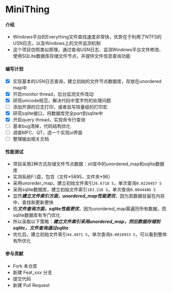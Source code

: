 # MiniThing

#### 介绍
- Windows平台的Everything文件查找速度非常快，优势在于利用了NTFS的USN日志，以及Windows上的文件监测机制
- 这个项目仿照类似原理，通过查询USN日志、监测Windows平台文件修改、使用SQLite数据库存储文件节点，并提供文件信息查询功能

#### 编写计划
- [x] 实现基本的USN日志查询，建立初始的文件节点数据库，存放在unordered map中
- [x] 开启monitor thread，后台监测文件改动
- [x] 研究unicode规范，解决代码中宽字符的处理问题
- [ ] 添加开源的日志打印，或者自写轻量级的打印宏
- [x] 研究sqlite接口，将数据库完全port到sqlite中
- [x] 开启query thread，实现命令行查询
- [ ] 基本bug清掉，代码结构优化
- [ ] 调查MFC、QT，选一个实现ui界面
- [ ] 整理输出相关文档

#### 性能测试
- 项目采用2种方式存储文件节点数据：stl库中的unordered_map和sqlite数据库
- 实测系统F:\盘，包含（文件\*5895，文件夹\*96）
- 采用unoreder_map，建立初始文件索引`26.6718 S`，单次查询`0.0220457 S`
- 采用sqlite数据库，建立初始文件索引`183.216 S`，单次查询`0.0044486 S`
- 显然***建立文件索引方面，unordered_map性能更优***，因为其数据驻留在内存中，查找和更新更快
- 而***文件查询方面，sqlite性能更优***，因为unordered_map需遍历所有数据，而sqlite数据库有专门优化
- 所以采取以下策略：***建立文件索引采用unordered_map，然后数据存储到sqlite，文件查询通过sqlite***
- 优化后，建立初始文件索引`44.4971 S`，单次查询`0.0018933 S`，可以看到整体有所优化

#### 参与贡献
- Fork 本仓库
- 新建 Feat_xxx 分支
- 提交代码
- 新建 Pull Request
